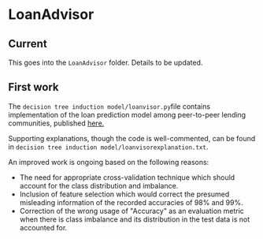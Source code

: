 # LoanAdvisor

## Current
This goes into the `LoanAdvisor` folder. Details to be updated.

## First work
The `decision tree induction model/loanvisor.py`file contains implementation of the loan prediction model among peer-to-peer lending communities, published [here.](https://www.researchgate.net/profile/Abdul-Gilal/publication/336775046_A_Boosted_Decision_Tree_Model_for_Predicting_Loan_Default_in_P2P_Lending_Communities/links/5db1a569299bf111d4c0a2f8/A-Boosted-Decision-Tree-Model-for-Predicting-Loan-Default-in-P2P-Lending-Communities.pdf)

Supporting explanations, though the code is well-commented, can be found in `decision tree induction model/loanvisorexplanation.txt`.

An improved work is ongoing based on the following reasons:
* The need for appropriate cross-validation technique which should account for the class distribution and imbalance.
* Inclusion of feature selection which would correct the presumed misleading information of the recorded accuracies of 98% and 99%.
* Correction of the wrong usage of "Accuracy" as an evaluation metric when there is class imbalance and its distribution in the test data is not accounted for.


